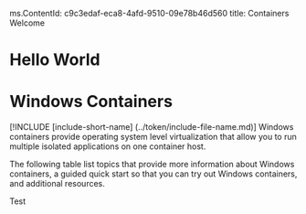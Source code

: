 ms.ContentId: c9c3edaf-eca8-4afd-9510-09e78b46d560
title: Containers Welcome

# Hello World

# Windows Containers

[!INCLUDE [include-short-name] (../token/include-file-name.md)]
Windows containers provide operating system level virtualization that allow you to run multiple isolated applications on one container host.

The following table list topics that provide more information about Windows containers, a guided quick start so that you can try out Windows containers, and additional resources.

Test




<!--HONumber=Jan16_HO2-->
